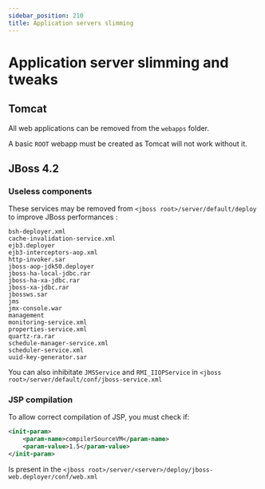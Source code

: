 ```yaml
---
sidebar_position: 210
title: Application servers slimming
---
```


Application server slimming and tweaks
======================================

Tomcat
------

All web applications can be removed from the `webapps` folder.

A basic `ROOT` webapp must be created as Tomcat will not work without it.

JBoss 4.2
---------

### Useless components

These services may be removed from `<jboss root>/server/default/deploy` to improve JBoss performances :

```plaintext
bsh-deployer.xml
cache-invalidation-service.xml
ejb3.deployer
ejb3-interceptors-aop.xml
http-invoker.sar
jboss-aop-jdk50.deployer
jboss-ha-local-jdbc.rar
jboss-ha-xa-jdbc.rar
jboss-xa-jdbc.rar
jbossws.sar
jms
jmx-console.war
management
monitoring-service.xml
properties-service.xml
quartz-ra.rar
schedule-manager-service.xml
scheduler-service.xml
uuid-key-generator.sar
```

You can also inhibitate `JMSService` and `RMI_IIOPService` in `<jboss root>/server/default/conf/jboss-service.xml`

### JSP compilation

To allow correct compilation of JSP, you must check if:

```xml
<init-param>
	<param-name>compilerSourceVM</param-name>
	<param-value>1.5</param-value>
</init-param>
```

Is present in the `<jboss root>/server/<server>/deploy/jboss-web.deployer/conf/web.xml`